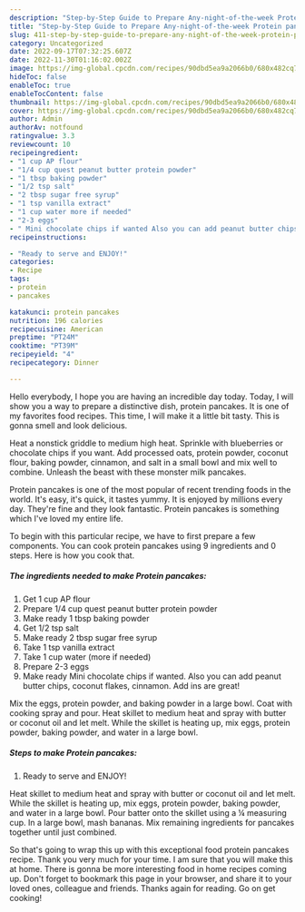 ```yaml
---
description: "Step-by-Step Guide to Prepare Any-night-of-the-week Protein pancakes"
title: "Step-by-Step Guide to Prepare Any-night-of-the-week Protein pancakes"
slug: 411-step-by-step-guide-to-prepare-any-night-of-the-week-protein-pancakes
category: Uncategorized
date: 2022-09-17T07:32:25.607Z
date: 2022-11-30T01:16:02.002Z
image: https://img-global.cpcdn.com/recipes/90dbd5ea9a2066b0/680x482cq70/protein-pancakes-recipe-main-photo.jpg
hideToc: false
enableToc: true
enableTocContent: false
thumbnail: https://img-global.cpcdn.com/recipes/90dbd5ea9a2066b0/680x482cq70/protein-pancakes-recipe-main-photo.jpg
cover: https://img-global.cpcdn.com/recipes/90dbd5ea9a2066b0/680x482cq70/protein-pancakes-recipe-main-photo.jpg
author: Admin
authorAv: notfound
ratingvalue: 3.3
reviewcount: 10
recipeingredient:
- "1 cup AP flour"
- "1/4 cup quest peanut butter protein powder"
- "1 tbsp baking powder"
- "1/2 tsp salt"
- "2 tbsp sugar free syrup"
- "1 tsp vanilla extract"
- "1 cup water more if needed"
- "2-3 eggs"
- " Mini chocolate chips if wanted Also you can add peanut butter chips coconut flakes cinnamon Add ins are great"
recipeinstructions:

- "Ready to serve and ENJOY!"
categories:
- Recipe
tags:
- protein
- pancakes

katakunci: protein pancakes 
nutrition: 196 calories
recipecuisine: American
preptime: "PT24M"
cooktime: "PT39M"
recipeyield: "4"
recipecategory: Dinner

---
```



Hello everybody, I hope you are having an incredible day today. Today, I will show you a way to prepare a distinctive dish, protein pancakes. It is one of my favorites food recipes. This time, I will make it a little bit tasty. This is gonna smell and look delicious.

Heat a nonstick griddle to medium high heat. Sprinkle with blueberries or chocolate chips if you want. Add processed oats, protein powder, coconut flour, baking powder, cinnamon, and salt in a small bowl and mix well to combine. Unleash the beast with these monster milk pancakes.

Protein pancakes is one of the most popular of recent trending foods in the world. It's easy, it's quick, it tastes yummy. It is enjoyed by millions every day. They're fine and they look fantastic. Protein pancakes is something which I've loved my entire life.


To begin with this particular recipe, we have to first prepare a few components. You can cook protein pancakes using 9 ingredients and 0 steps. Here is how you cook that.

<!--inarticleads1-->

##### The ingredients needed to make Protein pancakes:

1. Get 1 cup AP flour
1. Prepare 1/4 cup quest peanut butter protein powder
1. Make ready 1 tbsp baking powder
1. Get 1/2 tsp salt
1. Make ready 2 tbsp sugar free syrup
1. Take 1 tsp vanilla extract
1. Take 1 cup water (more if needed)
1. Prepare 2-3 eggs
1. Make ready  Mini chocolate chips if wanted. Also you can add peanut butter chips, coconut flakes, cinnamon. Add ins are great!


Mix the eggs, protein powder, and baking powder in a large bowl. Coat with cooking spray and pour. Heat skillet to medium heat and spray with butter or coconut oil and let melt. While the skillet is heating up, mix eggs, protein powder, baking powder, and water in a large bowl. 

<!--inarticleads2-->

##### Steps to make Protein pancakes:


1. Ready to serve and ENJOY!

Heat skillet to medium heat and spray with butter or coconut oil and let melt. While the skillet is heating up, mix eggs, protein powder, baking powder, and water in a large bowl. Pour batter onto the skillet using a ¼ measuring cup. In a large bowl, mash bananas. Mix remaining ingredients for pancakes together until just combined. 

So that's going to wrap this up with this exceptional food protein pancakes recipe. Thank you very much for your time. I am sure that you will make this at home. There is gonna be more interesting food in home recipes coming up. Don't forget to bookmark this page in your browser, and share it to your loved ones, colleague and friends. Thanks again for reading. Go on get cooking!
